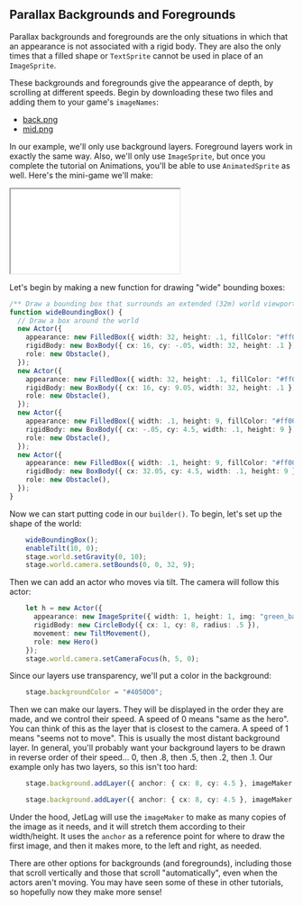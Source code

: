## Parallax Backgrounds and Foregrounds

Parallax backgrounds and foregrounds are the only situations in which that an
appearance is not associated with a rigid body.  They are also the only times
that a filled shape or `TextSprite` cannot be used in place of an `ImageSprite`.

These backgrounds and foregrounds give the appearance of depth, by scrolling at
different speeds.  Begin by downloading these two files and adding them to your
game's `imageNames`:

- [back.png](graphic_assets/back.png)
- [mid.png](graphic_assets/mid.png)

In our example, we'll only use background layers.  Foreground layers work in
exactly the same way.  Also, we'll only use `ImageSprite`, but once you complete
the tutorial on Animations, you'll be able to use `AnimatedSprite` as well.  Here's the mini-game we'll make:

<iframe src="./game_07.iframe.html"></iframe>

Let's begin by making a new function for drawing "wide" bounding boxes:

```typescript
/** Draw a bounding box that surrounds an extended (32m) world viewport */
function wideBoundingBox() {
  // Draw a box around the world
  new Actor({
    appearance: new FilledBox({ width: 32, height: .1, fillColor: "#ff0000" }),
    rigidBody: new BoxBody({ cx: 16, cy: -.05, width: 32, height: .1 }),
    role: new Obstacle(),
  });
  new Actor({
    appearance: new FilledBox({ width: 32, height: .1, fillColor: "#ff0000" }),
    rigidBody: new BoxBody({ cx: 16, cy: 9.05, width: 32, height: .1 }),
    role: new Obstacle(),
  });
  new Actor({
    appearance: new FilledBox({ width: .1, height: 9, fillColor: "#ff0000" }),
    rigidBody: new BoxBody({ cx: -.05, cy: 4.5, width: .1, height: 9 }),
    role: new Obstacle(),
  });
  new Actor({
    appearance: new FilledBox({ width: .1, height: 9, fillColor: "#ff0000" }),
    rigidBody: new BoxBody({ cx: 32.05, cy: 4.5, width: .1, height: 9 }),
    role: new Obstacle(),
  });
}
```

Now we can start putting code in our `builder()`.  To begin, let's set up the shape of the world:

```typescript
    wideBoundingBox();
    enableTilt(10, 0);
    stage.world.setGravity(0, 10);
    stage.world.camera.setBounds(0, 0, 32, 9);
```

Then we can add an actor who moves via tilt.  The camera will follow this actor:

```typescript
    let h = new Actor({
      appearance: new ImageSprite({ width: 1, height: 1, img: "green_ball.png" }),
      rigidBody: new CircleBody({ cx: 1, cy: 8, radius: .5 }),
      movement: new TiltMovement(),
      role: new Hero()
    });
    stage.world.camera.setCameraFocus(h, 5, 0);
```

Since our layers use transparency, we'll put a color in the background:

```typescript
    stage.backgroundColor = "#4050D0";
```

Then we can make our layers.  They will be displayed in the order they are made,
and we control their speed.  A speed of 0 means "same as the hero".  You can
think of this as the layer that is closest to the camera.  A speed of 1 means
"seems not to move".  This is usually the most distant background layer.  In
general, you'll probably want your background layers to be drawn in reverse
order of their speed... 0, then .8, then .5, then .2, then .1.  Our example only
has two layers, so this isn't too hard:

```typescript
    stage.background.addLayer({ anchor: { cx: 8, cy: 4.5 }, imageMaker: () => new ImageSprite({ width: 16, height: 9, img: "back.png" }), speed: 1 })

    stage.background.addLayer({ anchor: { cx: 8, cy: 4.5 }, imageMaker: () => new ImageSprite({ width: 16, height: 9, img: "mid.png" }), speed: 0 })
```

Under the hood, JetLag will use the `imageMaker` to make as many copies of the
image as it needs, and it will stretch them according to their width/height.  It
uses the `anchor` as a reference point for where to draw the first image, and
then it makes more, to the left and right, as needed.

There are other options for backgrounds (and foregrounds), including those that
scroll vertically and those that scroll "automatically", even when the actors
aren't moving.  You may have seen some of these in other tutorials, so hopefully now they make more sense!
